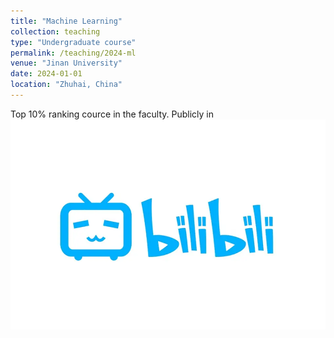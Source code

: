 ```yaml
---
title: "Machine Learning"
collection: teaching
type: "Undergraduate course"
permalink: /teaching/2024-ml
venue: "Jinan University"
date: 2024-01-01
location: "Zhuhai, China"
---
```


Top 10% ranking cource in the faculty.
Publicly in [![训练过程演示](../images/bilibili_logo.webp)](https://www.bilibili.com/video/BV13ppuebEJG/)
